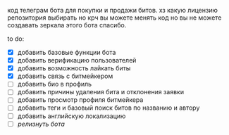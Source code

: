 код телеграм бота для покупки и продажи битов. хз какую лицензию репозитория выбирать но крч вы можете менять код но вы не можете создавать зеркала этого бота спасибо.

to do:
- [x] добавить базовые функции бота
- [x] добавить верификацию пользователей
- [x] добавить возможность лайкать биты
- [x] добавить связь с битмейкером
- [ ] добавить био в профиль
- [ ] добавить причины удаления бита и отклонения заявки
- [ ] добавить просмотр профиля битмейкера
- [ ] добавить теги и базовый поиск битов по названию и автору
- [ ] добавить английскую локализацию
- [ ] *релизнуть бота*
